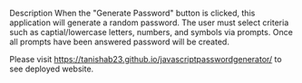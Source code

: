 Description 
When the "Generate Password" button is clicked, this application will generate a random password. The user must select criteria such as captial/lowercase letters, numbers, and symbols via prompts. Once all prompts have been answered password will be created. 

Please visit https://tanishab23.github.io/javascriptpasswordgenerator/ to see deployed website. 